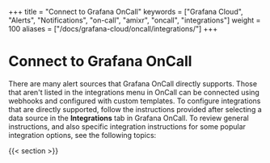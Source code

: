 +++
title = "Connect to Grafana OnCall"
keywords = ["Grafana Cloud", "Alerts", "Notifications", "on-call", "amixr", "oncall", "integrations"]
weight = 100
aliases = ["/docs/grafana-cloud/oncall/integrations/"]
+++

# Connect to Grafana OnCall
There are many alert sources that Grafana OnCall directly supports. Those that aren't listed in the integrations menu in OnCall can be connected using webhooks and configured with custom templates. To configure integrations that are directly supported, follow the instructions provided after selecting a data source in the **Integrations** tab in Grafana OnCall. To review general instructions, and also specific integration instructions for some popular integration options, see the following topics:

{{< section >}}
